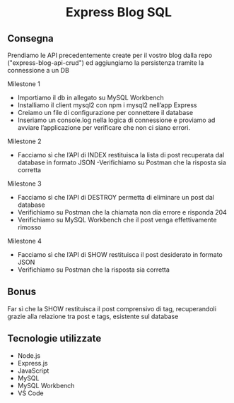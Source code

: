 <h1 align="center"> Express Blog SQL </h1>


## Consegna
Prendiamo le API precedentemente create per il vostro blog dalla repo ("express-blog-api-crud") ed aggiungiamo la persistenza tramite la connessione a un DB

Milestone 1
- Importiamo il db in allegato su MySQL Workbench
- Installiamo il client mysql2 con npm i mysql2 nell’app Express
- Creiamo un file di configurazione per connettere il database
- Inseriamo un console.log nella logica di connessione e proviamo ad avviare l’applicazione per verificare che non ci siano errori.


Milestone 2
- Facciamo sì che l’API di INDEX restituisca la lista di post recuperata dal database in formato JSON
-Verifichiamo su Postman che la risposta sia corretta

Milestone 3 
- Facciamo sì che l’API di DESTROY permetta di eliminare un post dal database
- Verifichiamo su Postman che la chiamata non dia errore e risponda 204
- Verifichiamo su MySQL Workbench che il post venga effettivamente rimosso

Milestone 4
- Facciamo sì che l’API di SHOW restituisca il post desiderato in formato JSON
- Verifichiamo su Postman che la risposta sia corretta

## Bonus
Far sì che la SHOW restituisca il post comprensivo di tag, recuperandoli grazie alla relazione tra post e tags, esistente sul database


## Tecnologie utilizzate

- Node.js
- Express.js
- JavaScript
- MySQL
- MySQL Workbench
- VS Code

